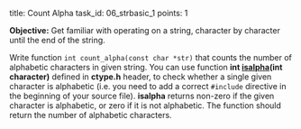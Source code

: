 title: Count Alpha
task_id: 06_strbasic_1
points: 1


**Objective:** Get familiar with operating on a string, character by
character until the end of the string.

Write function `int count_alpha(const char *str)` that counts the
number of alphabetic characters in given string. You can use function
**int [isalpha](http://linux.die.net/man/3/isalpha)(int character)**
defined in **ctype.h** header, to check whether a single given
character is alphabetic (i.e. you need to add a correct `#include`
directive in the beginning of your source file). **isalpha** returns
non-zero if the given character is alphabetic, or zero if it is not
alphabetic. The function should return the number of alphabetic
characters.
